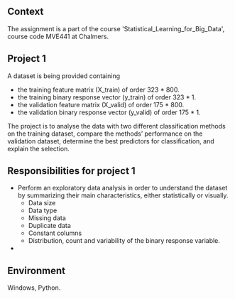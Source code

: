 ## Context
The assignment is a part of the course 'Statistical_Learning_for_Big_Data', course code MVE441 at Chalmers.

## Project 1
A dataset is being provided containing 
- the training feature matrix (X_train) of order 323 * 800.
- the training binary response vector (y_train) of order 323 * 1.
- the validation feature matrix (X_valid) of order 175 * 800.
- the validation binary response vector (y_valid) of order 175 * 1.

The project is to analyse the data with two different classification methods on the training dataset, compare the methods’ performance on the validation dataset, determine the best predictors for classification, and explain the selection.

## Responsibilities for project 1
- Perform an exploratory data analysis in order to understand the dataset by summarizing their main characteristics, either statistically or visually.
  *  Data size
  *  Data type
  *  Missing data
  *  Duplicate data
  *  Constant columns
  *  Distribution, count and variability of the binary response variable.
- 

## Environment
Windows, Python.
